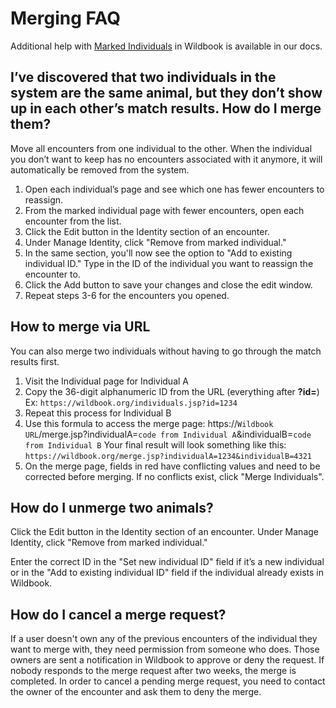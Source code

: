 # Merging FAQ

Additional help with [Marked Individuals](../introduction/marked-individual.md) in Wildbook is available in our docs.

## I’ve discovered that two individuals in the system are the same animal, but they don’t show up in each other’s match results. How do I merge them?

Move all encounters from one individual to the other. When the individual you don’t want to keep has no encounters associated with it anymore, it will automatically be removed from the system.

1. Open each individual’s page and see which one has fewer encounters to reassign.
2. From the marked individual page with fewer encounters, open each encounter from the list.
3. Click the Edit button in the Identity section of an encounter.
4. Under Manage Identity, click "Remove from marked individual."
5. In the same section, you'll now see the option to "Add to existing individual ID." Type in the ID of the individual you want to reassign the encounter to.
6. Click the Add button to save your changes and close the edit window.
7. Repeat steps 3-6 for the encounters you opened.

## How to merge via URL

You can also merge two individuals without having to go through the match results first.

1. Visit the Individual page for Individual A
2. Copy the 36-digit alphanumeric ID from the URL (everything after **?id=**)
    Ex: `https://wildbook.org/individuals.jsp?id=1234`
3. Repeat this process for Individual B
4. Use this formula to access the merge page:
    https://`Wildbook URL`/merge.jsp?individualA=`code from Individual A`&individualB=`code from Individual B`
    Your final result will look something like this:
    `https://wildbook.org/merge.jsp?individualA=1234&individualB=4321`
5. On the merge page, fields in red have conflicting values and need to be corrected before merging. If no conflicts exist, click "Merge Individuals".

## How do I unmerge two animals?

Click the Edit button in the Identity section of an encounter. Under Manage Identity, click "Remove from marked individual." 

Enter the correct ID in the "Set new individual ID" field if it’s a new individual or in the "Add to existing individual ID" field if the individual already exists in Wildbook.

## How do I cancel a merge request?

If a user doesn't own any of the previous encounters of the individual they want to merge with, they need permission from someone who does. Those owners are sent a notification in Wildbook to approve or deny the request. If nobody responds to the merge request after two weeks, the merge is completed. In order to cancel a pending merge request, you need to contact the owner of the encounter and ask them to deny the merge.
